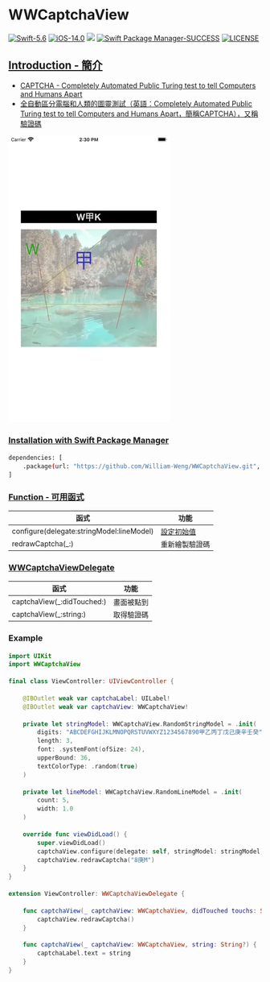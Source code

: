 # WWCaptchaView

[![Swift-5.6](https://img.shields.io/badge/Swift-5.6-orange.svg?style=flat)](https://developer.apple.com/swift/) [![iOS-14.0](https://img.shields.io/badge/iOS-14.0-pink.svg?style=flat)](https://developer.apple.com/swift/) ![](https://img.shields.io/github/v/tag/William-Weng/WWCaptchaView) [![Swift Package Manager-SUCCESS](https://img.shields.io/badge/Swift_Package_Manager-SUCCESS-blue.svg?style=flat)](https://developer.apple.com/swift/) [![LICENSE](https://img.shields.io/badge/LICENSE-MIT-yellow.svg?style=flat)](https://developer.apple.com/swift/)

## [Introduction - 簡介](https://swiftpackageindex.com/William-Weng)
- [CAPTCHA - Completely Automated Public Turing test to tell Computers and Humans Apart](https://zh.wikipedia.org/zh-tw/验证码)
- [全自動區分電腦和人類的圖靈測試（英語：Completely Automated Public Turing test to tell Computers and Humans Apart，簡稱CAPTCHA），又稱驗證碼](https://www.jianshu.com/p/209f08f369a1)

![Example.gif](./Example.webp)

### [Installation with Swift Package Manager](https://medium.com/彼得潘的-swift-ios-app-開發問題解答集/使用-spm-安裝第三方套件-xcode-11-新功能-2c4ffcf85b4b)
```bash
dependencies: [
    .package(url: "https://github.com/William-Weng/WWCaptchaView.git", .upToNextMajor(from: "1.1.1"))
]
```

### [Function - 可用函式](https://zh.wikipedia.org/zh-tw/验证码)
|函式|功能|
|-|-|
|configure(delegate:stringModel:lineModel)|[設定初始值](https://www.jianshu.com/p/209f08f369a1)|
|redrawCaptcha(_:)|重新繪製驗證碼|

### [WWCaptchaViewDelegate](https://ezgif.com/video-to-webp)
|函式|功能|
|-|-|
|captchaView(_:didTouched:)|畫面被點到|
|captchaView(_:string:)|取得驗證碼|

### Example
```swift
import UIKit
import WWCaptchaView

final class ViewController: UIViewController {
    
    @IBOutlet weak var captchaLabel: UILabel!
    @IBOutlet weak var captchaView: WWCaptchaView!
    
    private let stringModel: WWCaptchaView.RandomStringModel = .init(
        digits: "ABCDEFGHIJKLMNOPQRSTUVWXYZ1234567890甲乙丙丁戊己庚辛壬癸",
        length: 3,
        font: .systemFont(ofSize: 24),
        upperBound: 36,
        textColorType: .random(true)
    )
    
    private let lineModel: WWCaptchaView.RandomLineModel = .init(
        count: 5,
        width: 1.0
    )
    
    override func viewDidLoad() {
        super.viewDidLoad()
        captchaView.configure(delegate: self, stringModel: stringModel, lineModel: lineModel)
        captchaView.redrawCaptcha("8庚M")
    }
}

extension ViewController: WWCaptchaViewDelegate {
    
    func captchaView(_ captchaView: WWCaptchaView, didTouched touchs: Set<UITouch>) {
        captchaView.redrawCaptcha()
    }
    
    func captchaView(_ captchaView: WWCaptchaView, string: String?) {
        captchaLabel.text = string
    }
}
```

